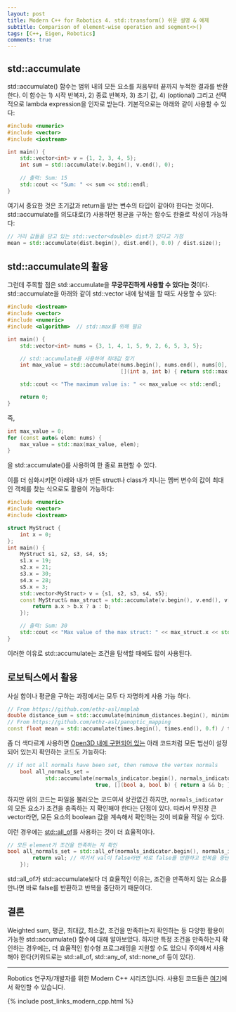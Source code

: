 ```yaml
---
layout: post
title: Modern C++ for Robotics 4. std::transform() 쉬운 설명 & 예제
subtitle: Comparison of element-wise operation and segment<>()
tags: [C++, Eigen, Robotics]
comments: true
---
```


## std::accumulate

std::accumulate() 함수는 범위 내의 모든 요소를 처음부터 끝까지 누적한 결과를 반환한다.
이 함수는  1) 시작 반복자, 2) 종료 반복자, 3) 초기 값, 4) (optional) 그리고 선택적으로 lambda expression을 인자로 받는다. 
기본적으로는 아래와 같이 사용할 수 있다:

```cpp
#include <numeric>
#include <vector>
#include <iostream>

int main() {
    std::vector<int> v = {1, 2, 3, 4, 5};
    int sum = std::accumulate(v.begin(), v.end(), 0);
    
    // 출력: Sum: 15
    std::cout << "Sum: " << sum << std::endl; 
}

```

여기서 중요한 것은 초기값과 return을 받는 변수의 타입이 같아야 한다는 것이다.
std::accumulate를 의도대로(?) 사용하면 평균을 구하는 함수도 한줄로 작성이 가능하다:

```cpp
// 거리 값들을 담고 있는 std::vector<double> dist가 있다고 가정
mean = std::accumulate(dist.begin(), dist.end(), 0.0) / dist.size();

```


## std::accumulate의 활용 

그런데 주목할 점은 std::accumulate을 **무궁무진하게 사용할 수 있다는 것**이다. std::accumulate을 아래와 같이 std::vector 내에 탐색을 할 때도 사용할 수 있다:

```cpp
#include <iostream>
#include <vector>
#include <numeric>
#include <algorithm>  // std::max를 위해 필요

int main() {
    std::vector<int> nums = {3, 1, 4, 1, 5, 9, 2, 6, 5, 3, 5};

    // std::accumulate를 사용하여 최대값 찾기
    int max_value = std::accumulate(nums.begin(), nums.end(), nums[0],
                                    [](int a, int b) { return std::max(a, b); });

    std::cout << "The maximum value is: " << max_value << std::endl;

    return 0;
}
```

즉,

```cpp
int max_value = 0;
for (const auto& elem: nums) {
    max_value = std::max(max_value, elem);
}
```
을 std::accumulate()를 사용하여 한 줄로 표현할 수 있다. 

이를 더 심화시키면 아래와 내가 만든 struct나 class가 지니는 멤버 변수의 값이 최대인 객체를 찾는 식으로도 활용이 가능하다:

```cpp
#include <numeric>
#include <vector>
#include <iostream>

struct MyStruct {
    int x = 0;
};
int main() {
    MyStruct s1, s2, s3, s4, s5;
    s1.x = 19;
    s2.x = 21;
    s3.x = 30;
    s4.x = 28;
    s5.x = 3;
    std::vector<MyStruct> v = {s1, s2, s3, s4, s5};
    const MyStruct& max_struct = std::accumulate(v.begin(), v.end(), v[0], [](MyStruct& a, MyStruct& b) {
        return a.x > b.x ? a : b;
    });

    // 출력: Sum: 30
    std::cout << "Max value of the max struct: " << max_struct.x << std::endl;
}
```

이러한 이유로 std::accumulate는 조건을 탐색할 때에도 많이 사용된다.

## 로보틱스에서 활용 

사실 합이나 평균을 구하는 과정에서는 모두 다 자명하게 사용 가능 하다.

```cpp
// From https://github.com/ethz-asl/maplab
double distance_sum = std::accumulate(minimum_distances.begin(), minimum_distances.end(), 0.0);
// From https://github.com/ethz-asl/panoptic_mapping
const float mean = std::accumulate(times.begin(), times.end(), 0.f) / times.size();
```

좀 더 색다르게 사용하면 [Open3D 내에 구현되어 있는](https://github.com/isl-org/Open3D/blob/5c982c7b5edc76f899860e2594a950c5c23ec88f/cpp/open3d/io/file_format/FileOBJ.cpp#L124) 아래 코드처럼 모든 법선이 설정되어 있는지 확인하는 코드도 가능하다: 

```cpp
// if not all normals have been set, then remove the vertex normals
    bool all_normals_set =
            std::accumulate(normals_indicator.begin(), normals_indicator.end(),
                            true, [](bool a, bool b) { return a && b; });
```

하지만 위의 코드는 파일을 불러오는 코드여서 상관없긴 하지만, `normals_indicator`의 모든 요소가 조건을 충족하는 지 확인해야 한다는 단점이 있다.
따라서 무진장 큰 vector라면, 모든 요소의 boolean 값을 계속해서 확인하는 것이 비효율 적일 수 있다.

이런 경우에는 [std::all_of](https://en.cppreference.com/w/cpp/algorithm/all_of)를 사용하는 것이 더 효율적이다.

```cpp
// 모든 element가 조건을 만족하는 지 확인
bool all_normals_set = std::all_of(normals_indicator.begin(), normals_indicator.end(), [](bool val) {
        return val; // 여기서 val이 false라면 바로 false를 반환하고 반복을 중단
    });
```

std::all_of가 std::accumulate보다 더 효율적인 이유는, 조건을 만족하지 않는 요소를 만나면 바로 false를 반환하고 반복을 중단하기 때문이다.

## 결론

Weighted sum, 평균, 최대값, 최소값, 조건을 만족하는지 확인하는 등 다양한 활용이 가능한 std::accumulate() 함수에 대해 알아보았다.
하지만 특정 조건을 만족하는지 확인하는 경우에는, 더 효율적인 함수형 프로그래밍을 지원할 수도 있으니 주의해서 사용해야 한다(키워드로는 std::all_of, std::any_of, std::none_of 등이 있다). 

---

Robotics 연구자/개발자를 위한 Modern C++ 시리즈입니다.
사용된 코드들은 [여기](https://github.com/LimHyungTae/moderncpp_study)에서 확인할 수 있습니다.

{% include post_links_modern_cpp.html %}

